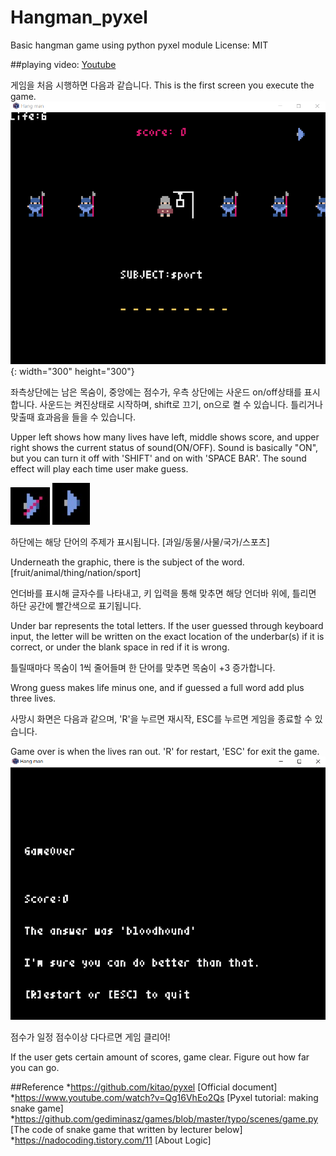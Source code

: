 # Hangman_pyxel
Basic hangman game using python pyxel module 
License: MIT

##playing video:
[Youtube](https://youtu.be/toaOOZVWynA)

게임을 처음 시행하면 다음과 같습니다.
This is the first screen you execute the game.
![firstScene](https://github.com/J2020n21/Hangman_pyxel/blob/main/Screenshots/screenshot_playing1.jpg){: width="300" height="300"}


좌측상단에는 남은 목숨이, 중앙에는 점수가, 우측 상단에는 사운드 on/off상태를 표시합니다.
사운드는 켜진상태로 시작하며, shift로 끄기, on으로 켤 수 있습니다. 틀리거나 맞출때 효과음을 들을 수 있습니다.

Upper left shows how many lives have left, middle shows score, and upper right shows the current status of sound(ON/OFF).
Sound is basically "ON", but you can turn it off with 'SHIFT' and on with 'SPACE BAR'.
The sound effect will play each time user make guess.

![soundOff](https://github.com/J2020n21/Hangman_pyxel/blob/main/Screenshots/screenshot_sound_off.png)
![soundOn](https://github.com/J2020n21/Hangman_pyxel/blob/main/Screenshots/screenshot_sound_on.jpg)



하단에는 해당 단어의 주제가 표시됩니다. [과일/동물/사물/국가/스포츠]

Underneath the graphic, there is the subject of the word. [fruit/animal/thing/nation/sport]


언더바를 표시해 글자수를 나타내고, 키 입력을 통해 맞추면 해당 언더바 위에, 틀리면 하단 공간에 빨간색으로 표기됩니다. 

Under bar represents the total letters. If the user guessed through keyboard input, the letter will be written on the exact location of the underbar(s) if it is correct, or under the blank space in red if it is wrong.
 
 
틀릴때마다 목숨이 1씩 줄어들며 한 단어를 맞추면 목숨이 +3 증가합니다.

Wrong guess makes life minus one, and if guessed a full word add plus three lives.


사망시 화면은 다음과 같으며, 'R'을 누르면 재시작, ESC를 누르면 게임을 종료할 수 있습니다.

Game over is when the lives ran out. 'R' for restart, 'ESC' for exit the game.
![gameOver](https://github.com/J2020n21/Hangman_pyxel/blob/main/Screenshots/screenshot_gameover.png)


점수가 일정 점수이상 다다르면 게임 클리어!

If the user gets certain amount of scores, game clear.
Figure out how far you can go.



##Reference
*https://github.com/kitao/pyxel [Official document]
*https://www.youtube.com/watch?v=Qg16VhEo2Qs [Pyxel tutorial: making snake game]
*https://github.com/gediminasz/games/blob/master/typo/scenes/game.py [The code of snake game that written by lecturer below]
*https://nadocoding.tistory.com/11 [About Logic]
